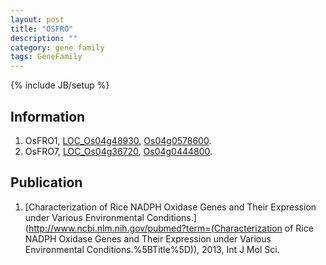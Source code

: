 ```yaml
---
layout: post
title: "OSFRO"
description: ""
category: gene family
tags: GeneFamily
---
```

{% include JB/setup %}

## Information
1. OsFRO1, [LOC_Os04g48930](http://rice.plantbiology.msu.edu/cgi-bin/ORF_infopage.cgi?orf=LOC_Os04g48930), [Os04g0578600](http://rapdb.dna.affrc.go.jp/viewer/gbrowse_details/irgsp1?name=Os04g0578600).
2. OsFRO7, [LOC_Os04g36720](http://rice.plantbiology.msu.edu/cgi-bin/ORF_infopage.cgi?orf=LOC_Os04g36720), [Os04g0444800](http://rapdb.dna.affrc.go.jp/viewer/gbrowse_details/irgsp1?name=Os04g0444800).

## Publication
1. [Characterization of Rice NADPH Oxidase Genes and Their Expression under Various Environmental Conditions.](http://www.ncbi.nlm.nih.gov/pubmed?term=(Characterization of Rice NADPH Oxidase Genes and Their Expression under Various Environmental Conditions.%5BTitle%5D)), 2013, Int J Mol Sci.


